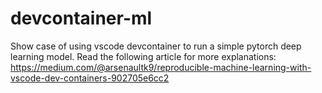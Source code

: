 # devcontainer-ml
Show case of using vscode devcontainer to run a simple pytorch deep learning model.
Read the following article for more explanations: https://medium.com/@arsenaultk9/reproducible-machine-learning-with-vscode-dev-containers-902705e6cc2